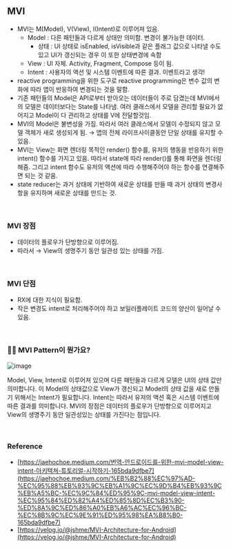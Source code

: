 ## MVI

- MVI는 M(Model), V(View), I(Intent)로 이루어져 있음.
    - Model : 다른 패턴들과 다르게 상태만 의미함. 변경이 불가능한 데이터.
        - 상태 : UI 상태로 isEnabled, isVisible과 같은 플래그 값으로 나타낼 수도 있고 UI가 갱신되는 경우 이 또한 상태변경에 속함
    - View : UI 자체. Activity, Fragment, Compose 등이 됨.
    - Intent : 사용자의 액션 및 시스템 이벤트에 따른 결과. 이벤트라고 생각!
- reactive programming을 위한 도구로 reactive programming은 변수 값의 변화에 따라 앱이 반응하여 변경되는 것을 말함.
- 기존 패턴들의 Model은 API로부터 받아오는 데이터들이 주로 담겼는데 MVI에서의 모델은 데이터보다는 State를 나타냄. 여러 클래스에서 모델을 관리할 필요가 없어지고 Model이 다 관리하고 상태를 V에 전달할것임.
- MVI의 Model은 불변성을 가짐. 따라서 여러 클래스에서 모델이 수정되지 않고 모델 객체가 새로 생성되게 됨. → 앱의 전체 라이프사이클동안 단일 상태를 유지할 수 있음.
- MVI는 View는 화면 렌더링 목적인 render() 함수를, 유저의 행동을 반응하기 위한 intent() 함수를 가지고 있음. 따라서 state에 따라 render()를 통해 화면을 렌더링해줌. 그리고 intent 함수도 유저의 액션에 따라 수행해주어야 하는 함수를 연결해주면 되는 것 같음.
- state reducer는 과거 상태에 기반하여 새로운 상태를 만들 때 과거 상태의 변경사항을 유지하며 새로운 상태를 만드는 것.

<br/>

### MVI 장점

- 데이터의 플로우가 단방향으로 이루어짐.
- 따라서 → View의 생명주기 동안 일관성 있는 상태를 가짐.

<br/>

### MVI 단점

- RX에 대한 지식이 필요함.
- 작은 변경도 intent로 처리해주어야 하고 보일러플레이트 코드의 양산이 일어날 수 있음.

<br/>

### 👩‍💻 MVI Pattern이 뭔가요?

![image](https://user-images.githubusercontent.com/100047095/236664694-09e9a85c-0cee-4606-a568-3022ea9a557e.png)

Model, View, Intent로 이루어져 있으며 다른 패턴들과 다르게 모델은 UI의 상태 값만 의미합니다. 이 Model의 상태값으로 View가 갱신되고 Model의 상태 값을 새로 만들기 위해서는 Intent가 필요합니다. Intent는 따라서 유저의 액션 혹은 시스템 이벤트에 따른 결과를 의미합니다. MVI의 장점은 데이터의 플로우가 단방향으로 이루어지고 View의 생명주기 동안 일관성있는 상태를 가진다는 점입니다. 

<br/>

### Reference

- [https://jaehochoe.medium.com/번역-안드로이드를-위한-mvi-model-view-intent-아키텍쳐-튜토리얼-시작하기-165bda9dfbe7](https://jaehochoe.medium.com/%EB%B2%88%EC%97%AD-%EC%95%88%EB%93%9C%EB%A1%9C%EC%9D%B4%EB%93%9C%EB%A5%BC-%EC%9C%84%ED%95%9C-mvi-model-view-intent-%EC%95%84%ED%82%A4%ED%85%8D%EC%B3%90-%ED%8A%9C%ED%86%A0%EB%A6%AC%EC%96%BC-%EC%8B%9C%EC%9E%91%ED%95%98%EA%B8%B0-165bda9dfbe7)
- [https://velog.io/@jshme/MVI-Architecture-for-Android](https://velog.io/@jshme/MVI-Architecture-for-Android)
